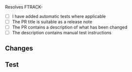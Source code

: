 <!--
  Copy the task id from the bottom of the sidebar and paste it after FTRACK-
-->

Resolves FTRACK-

- [ ] I have added automatic tests where applicable
- [ ] The PR title is suitable as a release note
- [ ] The PR contains a description of what has been changed
- [ ] The description contains manual test instructions

## Changes

<!--
  What are you changing and what is the reason? If there are any UI changes, include a screenshot for the changes.
-->

## Test

<!--
  How should this be tested? Include any requirements on other repositories or environment.
  For bug fixes, include the original reproduction steps.
-->

